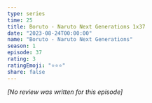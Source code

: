 ```yaml
---
type: series
time: 25
title: Boruto - Naruto Next Generations 1x37
date: "2023-08-24T00:00:00"
name: "Boruto - Naruto Next Generations"
season: 1
episode: 37
rating: 3
ratingEmoji: "⭐️⭐️⭐️"
share: false
---
```


_[No review was written for this episode]_
